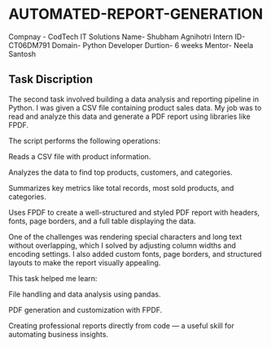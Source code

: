 # AUTOMATED-REPORT-GENERATION
Compnay - CodTech IT Solutions 
Name- Shubham Agnihotri 
Intern ID- CT06DM791
Domain- Python Developer
Durtion- 6 weeks
Mentor- Neela Santosh

## Task Discription 

The second task involved building a data analysis and reporting pipeline in Python. I was given a CSV file containing product sales data. My job was to read and analyze this data and generate a PDF report using libraries like FPDF.

The script performs the following operations:

Reads a CSV file with product information.

Analyzes the data to find top products, customers, and categories.

Summarizes key metrics like total records, most sold products, and categories.

Uses FPDF to create a well-structured and styled PDF report with headers, fonts, page borders, and a full table displaying the data.

One of the challenges was rendering special characters and long text without overlapping, which I solved by adjusting column widths and encoding settings. I also added custom fonts, page borders, and structured layouts to make the report visually appealing.

This task helped me learn:

File handling and data analysis using pandas.

PDF generation and customization with FPDF.

Creating professional reports directly from code — a useful skill for automating business insights.


